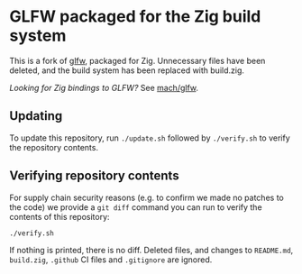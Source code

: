 # GLFW packaged for the Zig build system

This is a fork of [glfw](https://github.com/glfw/glfw), packaged for Zig. Unnecessary files have been deleted, and the build system has been replaced with build.zig.

_Looking for Zig bindings to GLFW?_ See [mach/glfw](https://github.com/hexops/mach-glfw).

## Updating

To update this repository, run `./update.sh` followed by `./verify.sh` to verify the repository contents.

## Verifying repository contents

For supply chain security reasons (e.g. to confirm we made no patches to the code) we provide a `git diff` command you can run to verify the contents of this repository:

```sh
./verify.sh
```

If nothing is printed, there is no diff. Deleted files, and changes to `README.md`, `build.zig`, `.github` CI files and `.gitignore` are ignored.

